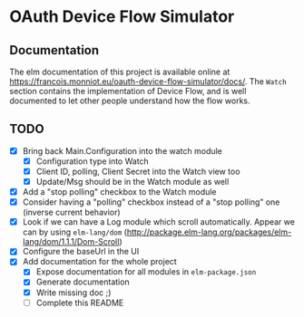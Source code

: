 # OAuth Device Flow Simulator

## Documentation

The elm documentation of this project is available online at https://francois.monniot.eu/oauth-device-flow-simulator/docs/.
The `Watch` section contains the implementation of Device Flow, and is well documented to let other people understand how the flow works.

## TODO

- [x] Bring back Main.Configuration into the watch module
    - [x] Configuration type into Watch
    - [x] Client ID, polling, Client Secret into the Watch view too
    - [x] Update/Msg should be in the Watch module as well
- [x] Add a "stop polling" checkbox to the Watch module
- [x] Consider having a "polling" checkbox instead of a "stop polling" one (inverse current behavior)
- [x] Look if we can have a Log module which scroll automatically.
    Appear we can by using `elm-lang/dom` (http://package.elm-lang.org/packages/elm-lang/dom/1.1.1/Dom-Scroll)
- [x] Configure the baseUrl in the UI
- [x] Add documentation for the whole project
    - [x] Expose documentation for all modules in `elm-package.json`
    - [x] Generate documentation
    - [x] Write missing doc ;)
    - [ ] Complete this README

